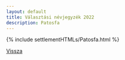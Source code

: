 ```yaml
---
layout: default
title: Választási névjegyzék 2022
description: Patosfa
---
```


{% include settlementHTMLs/Patosfa.html %}

[Vissza](./)